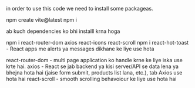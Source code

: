 in order to use this code we need to install some packageas.

npm create vite@latest
npm i

ab kuch dependencies ko bhi installl krna hoga 

npm i react-router-dom axios react-icons react-scroll
npm i react-hot-toast -  React apps me alerts ya messages dikhane ke liye use hota


react-router-dom  -  multi page application ko handle krne ke liye iska use krte hai.
axios -  React se jab backend ya kisi server/API se data lena ya bhejna hota hai (jaise form submit, products list lana, etc.), tab Axios use hota hai
react-scroll - smooth scrolling behavoiour ke liye use hota hai

